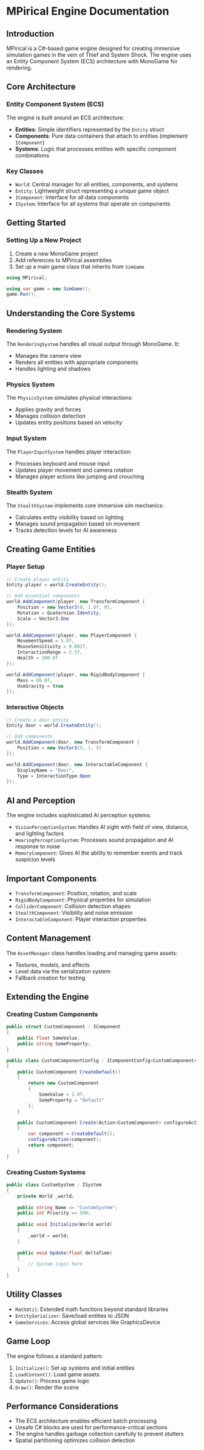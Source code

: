 # MPirical Engine Documentation

## Introduction

MPirical is a C#-based game engine designed for creating immersive simulation games in the vein of Thief and System Shock. The engine uses an Entity Component System (ECS) architecture with MonoGame for rendering.

## Core Architecture

### Entity Component System (ECS)

The engine is built around an ECS architecture:

- **Entities**: Simple identifiers represented by the `Entity` struct
- **Components**: Pure data containers that attach to entities (implement `IComponent`)
- **Systems**: Logic that processes entities with specific component combinations

### Key Classes

- `World`: Central manager for all entities, components, and systems
- `Entity`: Lightweight struct representing a unique game object
- `IComponent`: Interface for all data components
- `ISystem`: Interface for all systems that operate on components

## Getting Started

### Setting Up a New Project

1. Create a new MonoGame project
2. Add references to MPirical assemblies
3. Set up a main game class that inherits from `SimGame`

```csharp
using MPirical;

using var game = new SimGame();
game.Run();
```

## Understanding the Core Systems

### Rendering System

The `RenderingSystem` handles all visual output through MonoGame. It:

- Manages the camera view
- Renders all entities with appropriate components
- Handles lighting and shadows

### Physics System

The `PhysicsSystem` simulates physical interactions:

- Applies gravity and forces
- Manages collision detection
- Updates entity positions based on velocity

### Input System

The `PlayerInputSystem` handles player interaction:

- Processes keyboard and mouse input
- Updates player movement and camera rotation
- Manages player actions like jumping and crouching

### Stealth System

The `StealthSystem` implements core immersive sim mechanics:

- Calculates entity visibility based on lighting
- Manages sound propagation based on movement
- Tracks detection levels for AI awareness

## Creating Game Entities

### Player Setup

```csharp
// Create player entity
Entity player = world.CreateEntity();

// Add essential components
world.AddComponent(player, new TransformComponent { 
    Position = new Vector3(0, 1.8f, 0), 
    Rotation = Quaternion.Identity, 
    Scale = Vector3.One 
});

world.AddComponent(player, new PlayerComponent {
    MovementSpeed = 5.0f,
    MouseSensitivity = 0.002f,
    InteractionRange = 2.5f,
    Health = 100.0f
});

world.AddComponent(player, new RigidBodyComponent {
    Mass = 80.0f,
    UseGravity = true
});
```

### Interactive Objects

```csharp
// Create a door entity
Entity door = world.CreateEntity();

// Add components
world.AddComponent(door, new TransformComponent {
    Position = new Vector3(5, 1, 5)
});

world.AddComponent(door, new InteractableComponent {
    DisplayName = "Door",
    Type = InteractionType.Open
});
```

## AI and Perception

The engine includes sophisticated AI perception systems:

- `VisionPerceptionSystem`: Handles AI sight with field of view, distance, and lighting factors
- `HearingPerceptionSystem`: Processes sound propagation and AI response to noise
- `MemoryComponent`: Gives AI the ability to remember events and track suspicion levels

## Important Components

- `TransformComponent`: Position, rotation, and scale
- `RigidBodyComponent`: Physical properties for simulation
- `ColliderComponent`: Collision detection shapes
- `StealthComponent`: Visibility and noise emission
- `InteractableComponent`: Player interaction properties

## Content Management

The `AssetManager` class handles loading and managing game assets:

- Textures, models, and effects
- Level data via the serialization system
- Fallback creation for testing

## Extending the Engine

### Creating Custom Components

```csharp
public struct CustomComponent : IComponent
{
    public float SomeValue;
    public string SomeProperty;
}

public class CustomComponentConfig : IComponentConfig<CustomComponent>
{
    public CustomComponent CreateDefault()
    {
        return new CustomComponent
        {
            SomeValue = 1.0f,
            SomeProperty = "Default"
        };
    }

    public CustomComponent Create(Action<CustomComponent> configureAction)
    {
        var component = CreateDefault();
        configureAction(component);
        return component;
    }
}
```

### Creating Custom Systems

```csharp
public class CustomSystem : ISystem
{
    private World _world;
    
    public string Name => "CustomSystem";
    public int Priority => 500;
    
    public void Initialize(World world)
    {
        _world = world;
    }
    
    public void Update(float deltaTime)
    {
        // System logic here
    }
}
```

## Utility Classes

- `MathUtil`: Extended math functions beyond standard libraries
- `EntitySerializer`: Save/load entities to JSON
- `GameServices`: Access global services like GraphicsDevice

## Game Loop

The engine follows a standard pattern:

1. `Initialize()`: Set up systems and initial entities
2. `LoadContent()`: Load game assets
3. `Update()`: Process game logic
4. `Draw()`: Render the scene
## Performance Considerations

- The ECS architecture enables efficient batch processing
- Unsafe C# blocks are used for performance-critical sections
- The engine handles garbage collection carefully to prevent stutters
- Spatial partitioning optimizes collision detection